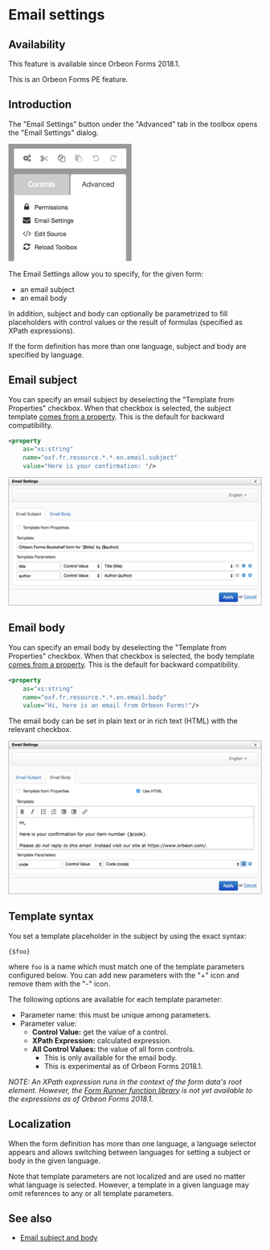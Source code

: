 # Email settings

## Availability

This feature is available since Orbeon Forms 2018.1.

This is an Orbeon Forms PE feature.

## Introduction

The "Email Settings" button under the "Advanced" tab in the toolbox opens the "Email Settings" dialog.

<img src="images/advanced-menu.png" width="245">

The Email Settings allow you to specify, for the given form:

- an email subject
- an email body

In addition, subject and body can optionally be parametrized to fill placeholders with control values or
the result of formulas (specified as XPath expressions).

If the form definition has more than one language, subject and body are specified by language.

## Email subject

You can specify an email subject by deselecting the "Template from Properties" checkbox. When that checkbox is selected, the subject template [comes from a property](../configuration/properties/form-runner/detail-page/email.md#email-subject-and-body). This is the default for backward compatibility.

```xml
<property 
    as="xs:string"
    name="oxf.fr.resource.*.*.en.email.subject"
    value="Here is your confirmation: "/>
```

![Email Subject](images/email-settings-subject.png)

## Email body


You can specify an email body by deselecting the "Template from Properties" checkbox. When that checkbox is selected, the body template [comes from a property](../configuration/properties/form-runner/detail-page/email.md#email-subject-and-body). This is the default for backward compatibility.

```xml
<property 
    as="xs:string"
    name="oxf.fr.resource.*.*.en.email.body"
    value="Hi, here is an email from Orbeon Forms!"/>
```

The email body can be set in plain text or in rich text (HTML) with the relevant checkbox.

![Email Body](images/email-settings-body.png)

## Template syntax

You set a template placeholder in the subject by using the exact syntax:

```
{$foo}
``` 

where `foo` is a name which must match one of the template parameters configured below. You can add new parameters
with the "+" icon and remove them with the "-" icon.

The following options are available for each template parameter:

- Parameter name: this must be unique among parameters.
- Parameter value:
    - __Control Value:__ get the value of a control.
    - __XPath Expression:__ calculated expression.
    - __All Control Values:__ the value of all form controls.
        - This is only available for the email body.
        - This is experimental as of Orbeon Forms 2018.1. 
    
*NOTE: An XPath expression runs in the context of the form data's root element. However, the [Form Runner function library](../xforms/xpath/extension-form-runner.md) is not yet available to the expressions as of Orbeon Forms 2018.1.*

## Localization

When the form definition has more than one language, a language selector appears and allows switching between
languages for setting a subject or body in the given language.

Note that template parameters are not localized and are used no matter what language is selected. However, a template
in a given language may omit references to any or all template parameters.

## See also

- [Email subject and body](../configuration/properties/form-runner/detail-page/email.md#email-subject-and-body)

